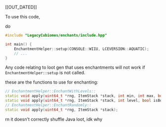 [[OUT_DATED]]

To use this code,

do

```c++
#include "LegacyCubiomes/enchants/include.hpp"

int main() {
    EnchantmentHelper::setup(CONSOLE::WIIU, LCEVERSION::AQUATIC);
    // ...
}
```
Any code relating to loot gen that uses enchantments will 
not work if ``EnchantmentHelper::setup`` is not called.

these are the functions to use for enchanting:

```c++
// EnchantmentHelper::EnchantWithLevels::
static void apply(uint64_t *rng, ItemStack *stack, int min, int max, bool isBook);
static void apply(uint64_t *rng, ItemStack *stack, int level, bool isBook);
// EnchantmentHelper::EnchantRandomly::
static void apply(uint64_t *rng, ItemStack *stack);
```

rn it doesn't correctly shuffle Java loot, idk why